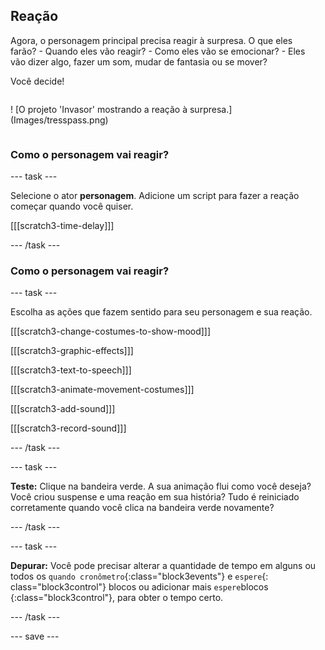 ## Reação

<div style="display: flex; flex-wrap: wrap">
<div style="flex-basis: 200px; flex-grow: 1; margin-right: 15px;">
Agora, o personagem principal precisa reagir à surpresa. O que eles farão? 
- Quando eles vão reagir?
- Como eles vão se emocionar? 
- Eles vão dizer algo, fazer um som, mudar de fantasia ou se mover? 

Você decide!
</div>
<div>

! [O projeto 'Invasor' mostrando a reação à surpresa.] (Images/tresspass.png)

</div>
</div>

### Como o personagem vai reagir?

--- task ---

Selecione o ator **personagem**. Adicione um script para fazer a reação começar quando você quiser.

[[[scratch3-time-delay]]]

--- /task ---

### Como o personagem vai reagir?

--- task ---

Escolha as ações que fazem sentido para seu personagem e sua reação.

[[[scratch3-change-costumes-to-show-mood]]]

[[[scratch3-graphic-effects]]]

[[[scratch3-text-to-speech]]]

[[[scratch3-animate-movement-costumes]]]

[[[scratch3-add-sound]]]

[[[scratch3-record-sound]]]

--- /task ---

--- task ---

**Teste:** Clique na bandeira verde. A sua animação flui como você deseja? Você criou suspense e uma reação em sua história? Tudo é reiniciado corretamente quando você clica na bandeira verde novamente?

--- /task ---

--- task ---

**Depurar:** Você pode precisar alterar a quantidade de tempo em alguns ou todos os `quando cronômetro`{:class="block3events"} e `espere`{: class="block3control"} blocos ou adicionar mais `espere`blocos {:class="block3control"}, para obter o tempo certo.

--- /task ---

--- save ---
